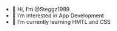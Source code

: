 - 👋 Hi, I’m @Steggz1989
- 👀 I’m interested in App Development
- 🌱 I’m currently learning HMTL and CSS

<!---
Steggz1989/Steggz1989 is a ✨ special ✨ repository because its `README.md` (this file) appears on your GitHub profile.
You can click the Preview link to take a look at your changes.
--->
